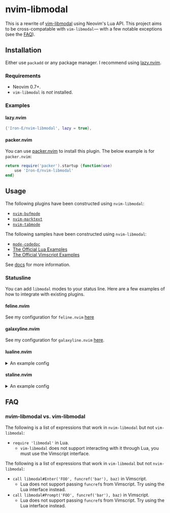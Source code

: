 # nvim-libmodal

This is a rewrite of [vim-libmodal](https://github.com/Iron-E/vim-libmodal) using Neovim's Lua API. This project aims to be cross-compatable with `vim-libmodal`— with a few notable exceptions (see the [FAQ](#FAQ)).

## Installation

Either use `packadd` or any package manager. I recommend using [lazy.nvim](https://github.com/folke/lazy.nvim).

### Requirements

* Neovim 0.7+.
* `vim-libmodal` is _not_ installed.

### Examples

#### lazy.nvim

```lua
{'Iron-E/nvim-libmodal', lazy = true},
```

#### packer.nvim

You can use [packer.nvim](https://github.com/wbthomason/packer.nvim) to install this plugin. The below example is for `packer.nvim`:

```lua
return require('packer').startup {function(use)
	use 'Iron-E/nvim-libmodal'
end}
```

## Usage

The following plugins have been constructed using `nvim-libmodal`:

* [`nvim-bufmode`](https://github.com/Iron-E/nvim-bufmode)
* [`nvim-marktext`](https://github.com/Iron-E/nvim-marktext)
* [`nvim-tabmode`](https://github.com/Iron-E/nvim-tabmode)

The following samples have been constructed using `nvim-libmodal`:

* [`mode-codedoc`](https://gitlab.com/Iron_E/dotfiles/-/blob/master/.config/nvim/lua/mode-codedoc.lua)
* [The Official Lua Examples](https://github.com/Iron-E/nvim-libmodal/tree/master/examples/lua)
* [The Official Vimscript Examples](https://github.com/Iron-E/nvim-libmodal/tree/master/examples)

See [docs](./doc) for more information.

### Statusline

You can add `libmodal` modes to your status line. Here are a few examples of how to integrate with existing plugins.

#### feline.nvim

See my configuration for `feline.nvim` [here](https://gitlab.com/Iron_E/dotfiles/-/blob/78e17b41cadd1660f8d3506ffce093437eb80aae/.config/nvim/lua/plugin/feline.lua#L134-160)

#### galaxyline.nvim

See my configuration for `galaxyline.nvim` [here](https://gitlab.com/Iron_E/dotfiles/-/blob/edf3e1c9779bbc81002832bb03ec875dc86cc16b/.config/nvim/lua/plugin/galaxyline.lua#L140-163).

#### lualine.nvim

<details>
	<summary>An example config</summary>
	<pre lang = "lua">
-- Defined in https://github.com/Iron-E/nvim-highlite
local BLUE         = '#7766ff'
local CYAN         = '#33dbc3'
local GREEN        = '#22ff22'
local GREEN_LIGHT  = '#99ff99'
local ICE          = '#95c5ff'
local ORANGE       = '#ff8900'
local ORANGE_LIGHT = '#f0af00'
local PINK         = '#ffa6ff'
local PINK_LIGHT   = '#ffb7b7'
local PURPLE       = '#cf55f0'
local PURPLE_LIGHT = '#af60af'
local RED          = '#ee4a59'
local RED_DARK     = '#a80000'
local RED_LIGHT    = '#ff4090'
local TAN          = '#f4c069'
local TEAL         = '#60afff'
local TURQOISE     = '#2bff99'
local YELLOW       = '#f0df33'
 
local MODES =
{ -- {{{
	['c']  = {'COMMAND-LINE',     RED},
	['ce'] = {'NORMAL EX',        RED_DARK},
	['cv'] = {'EX',               RED_LIGHT},
	['i']  = {'INSERT',           GREEN},
	['ic'] = {'INS-COMPLETE',     GREEN_LIGHT},
	['n']  = {'NORMAL',           PURPLE_LIGHT},
	['no'] = {'OPERATOR-PENDING', PURPLE},
	['r']  = {'HIT-ENTER',        CYAN},
	['r?'] = {':CONFIRM',         CYAN},
	['rm'] = {'--MORE',           ICE},
	['R']  = {'REPLACE',          PINK},
	['Rv'] = {'VIRTUAL',          PINK_LIGHT},
	['s']  = {'SELECT',           TURQOISE},
	['S']  = {'SELECT',           TURQOISE},
	['␓'] = {'SELECT',            TURQOISE},
	['t']  = {'TERMINAL',         ORANGE},
	['v']  = {'VISUAL',           BLUE},
	['V']  = {'VISUAL LINE',      BLUE},
	['␖'] = {'VISUAL BLOCK',      BLUE},
	['!']  = {'SHELL',            YELLOW},
 
	-- libmodal
	['BUFFERS'] = TEAL,
	['TABLES']  = ORANGE_LIGHT,
	['TABS']    = TAN,
} -- }}}
 
local MODE_HL_GROUP = 'LualineViMode'
 
--[[/* FELINE CONFIG */]]
 
vim.api.nvim_create_autocmd('User', {
	callback = function()
		require('lualine').refresh {scope = 'window',  place = {'statusline'}}
	end,
	pattern = {'LibmodalModeEnterPre', 'LibmodalModeLeavePost'},
})
 
require('lualine').setup {sections = {lualine_a = {{
	function() -- auto change color according the vim mode
		local mode_color, mode_name
 
		if vim.g.libmodalActiveModeName then
			mode_name = vim.g.libmodalActiveModeName
			mode_color = MODES[mode_name]
		else
			local current_mode = MODES[vim.api.nvim_get_mode().mode]
 
			mode_name = current_mode[1]
			mode_color = current_mode[2]
		end
 
		vim.api.nvim_set_hl(0, MODE_HL_GROUP, {fg = mode_color, bold = true})
 
		return mode_name..' '
	end,
	icon = {'▊', align = 'left'},
	color = MODE_HL_GROUP,
	padding = 0,
}}}}
	</pre>
</details>

#### staline.nvim

<details>
	<summary>An example config</summary>
	<pre lang = "lua">
--[[/* CONSTANTS */]]
 
-- Defined in https://github.com/Iron-E/nvim-highlite
local BLUE         = '#7766ff'
local CYAN         = '#33dbc3'
local GREEN        = '#22ff22'
local GREEN_LIGHT  = '#99ff99'
local ICE          = '#95c5ff'
local ORANGE       = '#ff8900'
local ORANGE_LIGHT = '#f0af00'
local PINK         = '#ffa6ff'
local PINK_LIGHT   = '#ffb7b7'
local PURPLE       = '#cf55f0'
local PURPLE_LIGHT = '#af60af'
local RED          = '#ee4a59'
local RED_DARK     = '#a80000'
local RED_LIGHT    = '#ff4090'
local TAN          = '#f4c069'
local TEAL         = '#60afff'
local TURQOISE     = '#2bff99'
local YELLOW       = '#f0df33'
 
local MODES =
{ -- {{{
	['c']  = {'COMMAND-LINE', RED},
	['ce'] = {'NORMAL EX', RED_DARK},
	['cv'] = {'EX', RED_LIGHT},
	['i']  = {'INSERT', GREEN},
	['ic'] = {'INS-COMPLETE', GREEN_LIGHT},
	['n']  = {'NORMAL', PURPLE_LIGHT},
	['no'] = {'OPERATOR-PENDING', PURPLE},
	['r']  = {'HIT-ENTER', CYAN},
	['r?'] = {':CONFIRM', CYAN},
	['rm'] = {'--MORE', ICE},
	['R']  = {'REPLACE', PINK},
	['Rv'] = {'VIRTUAL', PINK_LIGHT},
	['s']  = {'SELECT', TURQOISE},
	['S']  = {'SELECT', TURQOISE},
	['␓'] = {'SELECT', TURQOISE},
	['t']  = {'TERMINAL', ORANGE},
	['v']  = {'VISUAL', BLUE},
	['V']  = {'VISUAL LINE', BLUE},
	['␖'] = {'VISUAL BLOCK', BLUE},
	['!']  = {'SHELL', YELLOW},
 
	-- libmodal
	['BUFFERS'] = TEAL,
	['TABLES']  = ORANGE_LIGHT,
	['TABS']    = TAN,
} -- }}}
 
local MODE_HL_GROUP = 'StalineViMode'
 
--[[/* FELINE CONFIG */]]
 
vim.api.nvim_set_hl(0, MODE_HL_GROUP, {})
require('staline').setup(
{
	mode_colors = {},
	mode_icons = {},
	sections = {left =
	{
		function()
			local mode_color, mode_name
 
			if vim.g.libmodalActiveModeName then
				mode_name = vim.g.libmodalActiveModeName
				mode_color = MODES[mode_name]
			else
				local current_mode = MODES[vim.api.nvim_get_mode().mode]
 
				mode_name = current_mode[1]
				mode_color = current_mode[2]
			end
 
			vim.api.nvim_set_hl(0, MODE_HL_GROUP, {bold = true, fg = mode_color})
			return {MODE_HL_GROUP, mode_name}
		end,
	}},
})
	</pre>
</details>

## FAQ

### nvim-libmodal vs. vim-libmodal

The following is a list of expressions that work in `nvim-libmodal` but not `vim-libmodal`:

* `require 'libmodal'` in Lua.
	* `vim-libmodal` does not support interacting with it through Lua, you must use the Vimscript interface.

The following is a list of expressions that work in `vim-libmodal` but not `nvim-libmodal`:

* `call libmodal#Enter('FOO', funcref('bar'), baz)` in Vimscript.
	* Lua does not support passing `funcref`s from Vimscript. Try using the Lua interface instead.
* `call libmodal#Prompt('FOO', funcref('bar'), baz)` in Vimscript.
	* Lua does not support passing `funcref`s from Vimscript. Try using the Lua interface instead.
